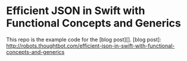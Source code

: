 Efficient JSON in Swift with Functional Concepts and Generics
====================

This repo is the example code for the [blog post][].
[blog post]: http://robots.thoughtbot.com/efficient-json-in-swift-with-functional-concepts-and-generics
